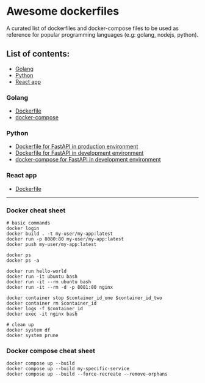 # Awesome dockerfiles

A curated list of dockerfiles and docker-compose files to be used as reference for popular programming languages (e.g:
golang, nodejs, python).

## List of contents:

- [Golang](#golang)
- [Python](#python)
- [React app](#react-app)

### Golang

- [Dockerfile](Dockerfile.golang)
- [docker-compose](docker-compose.golang.yml)

### Python

- [Dockerfile for FastAPI in production environment](Dockerfile.fastapi)
- [Dockerfile for FastAPI in development environment](Dockerfile.fastapi_dev)
- [docker-compose for FastAPI in development environment](docker-compose.fastapi.yml)

### React app

- [Dockerfile](Dockerfile.react_app)

---

### Docker cheat sheet

```shell
# basic commands
docker login
docker build . -t my-user/my-app:latest
docker run -p 8080:80 my-user/my-app:latest
docker push my-user/my-app:latest

docker ps
docker ps -a

docker run hello-world
docker run -it ubuntu bash
docker run -it --rm ubuntu bash
docker run -it --rm -d -p 8081:80 nginx

docker container stop $container_id_one $container_id_two
docker container rm $container_id
docker logs -f $container_id
docker exec -it nginx bash

# clean up
docker system df
docker system prune
```

### Docker compose cheat sheet

```shell
docker compose up --build
docker compose up --build my-specific-service
docker compose up --build --force-recreate --remove-orphans
```
